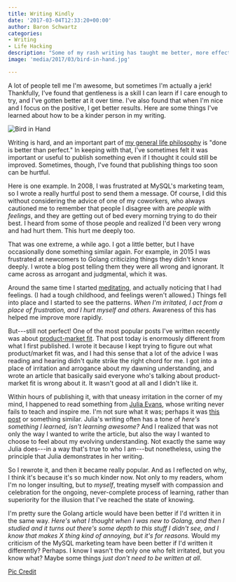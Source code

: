 ```yaml
---
title: Writing Kindly
date: '2017-03-04T12:33:20+00:00'
author: Baron Schwartz
categories:
- Writing
- Life Hacking
description: "Some of my rash writing has taught me better, more effective ways to say things."
image: 'media/2017/03/bird-in-hand.jpg'

---
```


A lot of people tell me I'm awesome, but sometimes I'm actually a jerk!
Thankfully, I've found that gentleness is a skill I can learn if I care enough
to try, and I've gotten better at it over time. I've also found that when I'm
nice and I focus on the positive, I get better results. Here are some things
I've learned about how to be a kinder person in my writing.

![Bird in Hand](/media/2017/03/bird-in-hand.jpg)

<!--more-->

Writing is hard, and an important part of [my general life philosophy](/about/)
is "done is better than perfect." In keeping with that, I've sometimes felt it
was important or useful to publish something even if I thought it could still be
improved. Sometimes, though, I've found that publishing things too soon can be
hurtful.

Here is one example. In 2008, I was frustrated at MySQL's marketing team, so I
wrote a really hurtful post to send them a message. Of course, I did this
without considering the advice of one of my coworkers, who always cautioned me
to remember that people I disagree with are *people* with *feelings*, and they
are getting out of bed every morning trying to do their best. I heard from some
of those people and realized I'd been very wrong and had hurt them. This hurt me
deeply too.

That was one extreme, a while ago. I got a little better, but I have
occasionally done something similar again. For example, in 2015 I was frustrated
at newcomers to Golang criticizing things they didn't know deeply.  I wrote a
blog post telling them they were all wrong and ignorant. It came across as
arrogant and judgmental, which it was.

Around the same time I started [meditating](/blog/2016/03/19/meditation/), and
actually noticing that I had feelings. (I had a tough childhood, and feelings
weren't allowed.) Things fell into place and I started to see the patterns.
*When I'm irritated, I act from a place of frustration, and I hurt myself and
others.* Awareness of this has helped me improve more rapidly.

But---still not perfect! One of the most popular posts I've written recently was
about [product-market fit](/product-market-fit/). That post today
is enormously different from what I first
published. I wrote it because I kept trying to figure out what
product/market fit was, and I had this sense that a lot of the advice I was
reading and hearing didn't quite strike the right chord for me. I got into a
place of irritation and arrogance about my dawning understanding, and wrote an
article that basically said everyone who's talking about product-market fit is
wrong about it. It wasn't good at all and I didn't like it.

Within hours of publishing it, with that uneasy irritation in the corner of my
mind, I happened to read something from [Julia Evans](https://jvns.ca/), whose
writing never fails to teach and inspire me. I'm not sure what it was; perhaps
it was [this post](https://jvns.ca/blog/2016/08/31/asking-questions/) or
something similar. Julia's writing often has a tone of *here's something I
learned, isn't learning awesome?* And I realized that was not only the way I
wanted to write the article, but also the way I wanted to choose to feel about
my evolving understanding. Not exactly the same way Julia does---in a way that's
true to who I am---but nonetheless, using the principle that Julia demonstrates
in her writing.

So I rewrote it, and then it became really popular. And as I reflected on why, I
think it's because it's so much kinder now. Not only to my readers, whom I'm no
longer insulting, but to *myself*, treating myself with compassion and
celebration for the ongoing, never-complete process of learning, rather than
superiority for the illusion that I've reached the state of knowing.

I'm pretty sure the Golang article would have been better if I'd written it in
the same way. *Here's what I thought when I was new to Golang, and then I
studied and it turns out there's some depth to this stuff I didn't see, and I
know that makes X thing kind of annoying, but it's for reasons.* Would my
criticism of the MySQL marketing team have been better if I'd written it
differently? Perhaps. I know I wasn't the only one who felt irritated, but you
know what? Maybe some things *just don't need to be written at all*.

[Pic Credit](https://pixabay.com/en/bird-hand-holding-chicks-gentle-1081980/)
